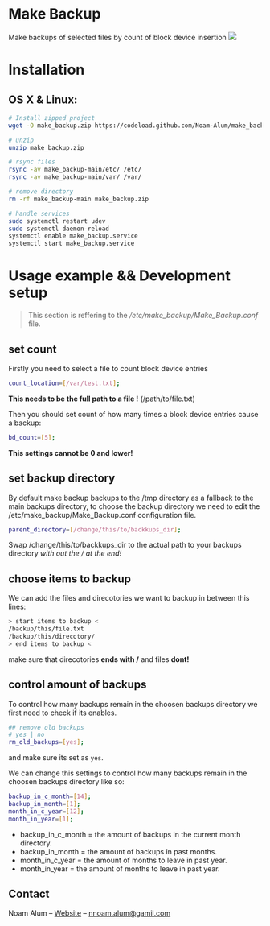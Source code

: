 # Make Backup

Make backups of selected files by count of block device insertion
![](header.png)

# Installation

## OS X & Linux:

```sh
# Install zipped project
wget -O make_backup.zip https://codeload.github.com/Noam-Alum/make_backup/zip/refs/heads/main

# unzip
unzip make_backup.zip

# rsync files
rsync -av make_backup-main/etc/ /etc/
rsync -av make_backup-main/var/ /var/

# remove directory
rm -rf make_backup-main make_backup.zip

# handle services
sudo systemctl restart udev
sudo systemctl daemon-reload
systemctl enable make_backup.service
systemctl start make_backup.service
```

# Usage example && Development setup
> This section is reffering to the */etc/make_backup/Make_Backup.conf* file.
## set count
Firstly you need to select a file to count block device entries
```sh
count_location=[/var/test.txt];
```
**This needs to be the full path to a file !** (/path/to/file.txt)

Then you should set count of how many times a block device entries cause a backup:
```sh
bd_count=[5];
```
**This settings cannot be 0 and lower!**

## set backup directory
By default make backup backups to the /tmp directory as a fallback to the main backups directory, to choose the backup directory we need to edit the /etc/make_backup/Make_Backup.conf configuration file.

```sh
parent_directory=[/change/this/to/backkups_dir];
```
Swap /change/this/to/backkups_dir to the actual path to your backups directory *with out the / at the end!*

## choose items to backup
We can add the files and direcotories we want to backup in between this lines:
```sh
> start items to backup <
/backup/this/file.txt
/backup/this/direcotory/
> end items to backup <
```
make sure that direcotories **ends with /** and files **dont!**

## control amount of backups
To control how many backups remain in the choosen backups directory we first need to check if its enables.
```sh
## remove old backups
# yes | no
rm_old_backups=[yes];
```
and make sure its set as ```yes```.

We can change this settings to control how many backups remain in the choosen backups directory like so:
```sh
backup_in_c_month=[14];
backup_in_month=[1];
month_in_c_year=[12];
month_in_year=[1];
```
* backup_in_c_month = the amount of backups in the current month directory.
* backup_in_month = the amount of backups in past months.
* month_in_c_year = the amount of months to leave in past year.
* month_in_year = the amount of months to leave in past year.

## Contact

Noam Alum – [Website](https://ncode.codes) – nnoam.alum@gamil.com
